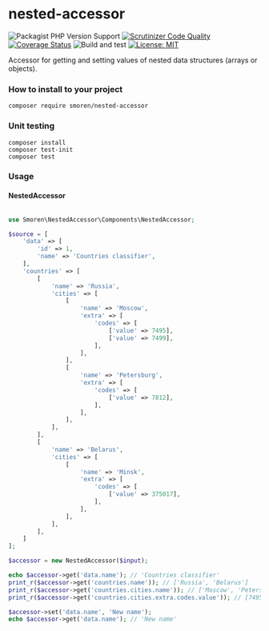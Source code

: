 # nested-accessor

![Packagist PHP Version Support](https://img.shields.io/packagist/php-v/smoren/nested-accessor)
[![Scrutinizer Code Quality](https://scrutinizer-ci.com/g/Smoren/nested-accessor-php/badges/quality-score.png?b=master)](https://scrutinizer-ci.com/g/Smoren/nested-accessor-php/?branch=master)
[![Coverage Status](https://coveralls.io/repos/github/Smoren/nested-accessor-php/badge.svg?branch=master)](https://coveralls.io/github/Smoren/nested-accessor-php?branch=master)
![Build and test](https://github.com/Smoren/nested-accessor-php/actions/workflows/test_master.yml/badge.svg)
[![License: MIT](https://img.shields.io/badge/License-MIT-yellow.svg)](https://opensource.org/licenses/MIT)

Accessor for getting and setting values of nested data structures (arrays or objects).

### How to install to your project
```
composer require smoren/nested-accessor
```

### Unit testing
```
composer install
composer test-init
composer test
```

### Usage

#### NestedAccessor

```php

use Smoren\NestedAccessor\Components\NestedAccessor;

$source = [
    'data' => [
        'id' => 1,
        'name' => 'Countries classifier',
    ],
    'countries' => [
        [
            'name' => 'Russia',
            'cities' => [
                [
                    'name' => 'Moscow',
                    'extra' => [
                        'codes' => [
                            ['value' => 7495],
                            ['value' => 7499],
                        ],
                    ],
                ],
                [
                    'name' => 'Petersburg',
                    'extra' => [
                        'codes' => [
                            ['value' => 7812],
                        ],
                    ],
                ],
            ],
        ],
        [
            'name' => 'Belarus',
            'cities' => [
                [
                    'name' => 'Minsk',
                    'extra' => [
                        'codes' => [
                            ['value' => 375017],
                        ],
                    ],
                ],
            ],
        ],
    ]
];

$accessor = new NestedAccessor($input);

echo $accessor->get('data.name'); // 'Countries classifier'
print_r($accessor->get('countries.name')); // ['Russia', 'Belarus']
print_r($accessor->get('countries.cities.name')); // ['Moscow', 'Petersburg', 'Minsk']
print_r($accessor->get('countries.cities.extra.codes.value')); // [7495, 7499, 7812, 375017]

$accessor->set('data.name', 'New name');
echo $accessor->get('data.name'); // 'New name'
```
